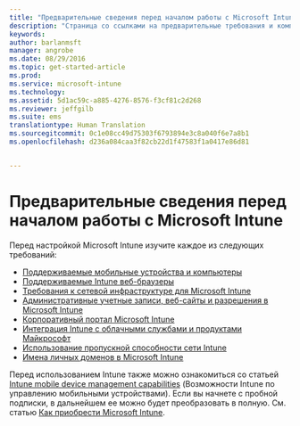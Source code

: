 ```yaml
---
title: "Предварительные сведения перед началом работы с Microsoft Intune | Microsoft Intune"
description: "Страница со ссылками на предварительные требования и компоненты, необходимые для работы с Intune"
keywords: 
author: barlanmsft
manager: angrobe
ms.date: 08/29/2016
ms.topic: get-started-article
ms.prod: 
ms.service: microsoft-intune
ms.technology: 
ms.assetid: 5d1ac59c-a885-4276-8576-f3cf81c2d268
ms.reviewer: jeffgilb
ms.suite: ems
translationtype: Human Translation
ms.sourcegitcommit: 0c1e08cc49d75303f6793894e3c8a040f6e7a8b1
ms.openlocfilehash: d236a084caa3f82cb22d1f47583f1a0417e86d81


---
```


# Предварительные сведения перед началом работы с Microsoft Intune

Перед настройкой Microsoft Intune изучите каждое из следующих требований:

- [Поддерживаемые мобильные устройства и компьютеры](supported-mobile-devices-and-computers.md)
- [Поддерживаемые Intune веб-браузеры](supported-web-browsers.md)
- [Требования к сетевой инфраструктуре для Microsoft Intune](network-infrastructure-requirements-for-microsoft-intune.md)
- [Административные учетные записи, веб-сайты и разрешения в Microsoft Intune](administrative-accounts-websites-perms.md)
- [Корпоративный портал Microsoft Intune](microsoft-intune-company-portal.md)
- [Интеграция Intune с облачными службами и продуктами Майкрософт](integration-with-cloud-services.md)
- [Использование пропускной способности сети Intune](network-bandwidth-use.md)
- [Имена личных доменов в Microsoft Intune](domain-names-for-microsoft-intune.md)


Перед использованием Intune также можно ознакомиться со статьей [Intune mobile device management capabilities](/intune/get-started/mobile-device-management-capabilities-in-microsoft-intune) (Возможности Intune по управлению мобильными устройствами). Если вы начнете с пробной подписки, в дальнейшем ее можно будет преобразовать в полную. См. статью [Как приобрести Microsoft Intune](http://www.microsoft.com/en-us/server-cloud/products/microsoft-intune/Purchasing.aspx).



<!--HONumber=Aug16_HO5-->


